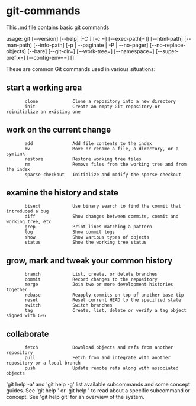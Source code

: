 # git-commands
This .md file contains basic git commands




usage: git [--version] [--help] [-C <path>] [-c <name>=<value>]
           [--exec-path[=<path>]] [--html-path] [--man-path] [--info-path]
           [-p | --paginate | -P | --no-pager] [--no-replace-objects] [--bare]
           [--git-dir=<path>] [--work-tree=<path>] [--namespace=<name>]
           [--super-prefix=<path>] [--config-env=<name>=<envvar>]
           <command> [<args>]

These are common Git commands used in various situations:

## start a working area
           clone             Clone a repository into a new directory
           init              Create an empty Git repository or reinitialize an existing one

## work on the current change
           add               Add file contents to the index
           mv                Move or rename a file, a directory, or a symlink
           restore           Restore working tree files
           rm                Remove files from the working tree and from the index
           sparse-checkout   Initialize and modify the sparse-checkout

## examine the history and state
           bisect            Use binary search to find the commit that introduced a bug
           diff              Show changes between commits, commit and working tree, etc
           grep              Print lines matching a pattern
           log               Show commit logs
           show              Show various types of objects
           status            Show the working tree status

## grow, mark and tweak your common history
           branch            List, create, or delete branches
           commit            Record changes to the repository
           merge             Join two or more development histories together
           rebase            Reapply commits on top of another base tip
           reset             Reset current HEAD to the specified state
           switch            Switch branches
           tag               Create, list, delete or verify a tag object signed with GPG

## collaborate
           fetch             Download objects and refs from another repository
           pull              Fetch from and integrate with another repository or a local branch
           push              Update remote refs along with associated objects

'git help -a' and 'git help -g' list available subcommands and some
concept guides. See 'git help <command>' or 'git help <concept>'
to read about a specific subcommand or concept.
See 'git help git' for an overview of the system.
